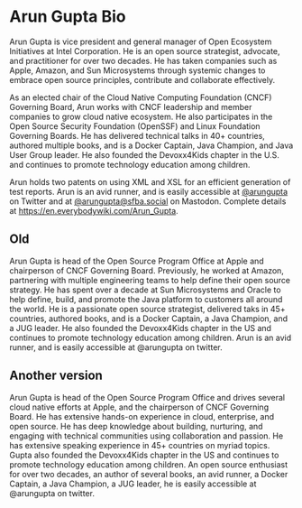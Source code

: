 # Arun Gupta Bio

Arun Gupta is vice president and general manager of Open Ecosystem Initiatives at Intel Corporation. He is an open source strategist, advocate, and practitioner for over two decades. He has taken companies such as Apple, Amazon, and Sun Microsystems through systemic changes to embrace open source principles, contribute and collaborate effectively.

As an elected chair of the Cloud Native Computing Foundation (CNCF) Governing Board, Arun works with CNCF leadership and member companies to grow cloud native ecosystem. He also participates in the Open Source Security Foundation (OpenSSF) and Linux Foundation Governing Boards. He has delivered technical talks in 40+ countries, authored multiple books, and is a Docker Captain, Java Champion, and Java User Group leader. He also founded the Devoxx4Kids chapter in the U.S. and continues to promote technology education among children.

Arun holds two patents on using XML and XSL for an efficient generation of test reports. Arun is an avid runner, and is easily accessible at <a href="https://twitter.com/arungupta">@arungupta</a> on Twitter and at <a rel="me" href="https://sfba.social/@arungupta">@arungupta@sfba.social</a> on Mastodon. Complete details at https://en.everybodywiki.com/Arun_Gupta.

## Old

Arun Gupta is head of the Open Source Program Office at Apple and chairperson of CNCF Governing Board. Previously, he worked at Amazon, partnering with multiple engineering teams to help define their open source strategy. He has spent over a decade at Sun Microsystems and Oracle to help define, build, and promote the Java platform to customers all around the world. He is a passionate open source strategist, delivered taks in 45+ countries, authored books, and is a Docker Captain, a Java Champion, and a JUG leader. He also founded the Devoxx4Kids chapter in the US and continues to promote technology education among children. Arun is an avid runner, and is easily accessible at @arungupta on twitter.

## Another version

Arun Gupta is head of the Open Source Program Office and drives several cloud native efforts at Apple, and the chairperson of CNCF Governing Board. He has extensive hands-on experience in cloud, enterprise, and open source. He has deep knowledge about building, nurturing, and engaging with technical communities using collaboration and passion. He has extensive speaking experience in 45+ countries on myriad topics. Gupta also founded the Devoxx4Kids chapter in the US and continues to promote technology education among children. An open source enthusiast for over two decades, an author of several books, an avid runner, a Docker Captain, a Java Champion, a JUG leader, he is easily accessible at @arungupta on twitter.

